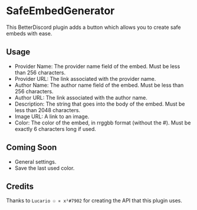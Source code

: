 # SafeEmbedGenerator

This BetterDiscord plugin adds a button which allows you to create safe embeds with ease.

## Usage

 * Provider Name: The provider name field of the embed. Must be less than 256 characters.
 * Provider URL: The link associated with the provider name.
 * Author Name: The author name field of the embed. Must be less than 256 characters.
 * Author URL: The link associated with the author name.
 * Description: The string that goes into the body of the embed. Must be less than 2048 characters.
 * Image URL: A link to an image.
 * Color: The color of the embed, in rrggbb format (without the #). Must be exactly 6 characters long if used.

## Coming Soon

 * General settings.
 * Save the last used color.

## Credits

Thanks to `Lucario ☉ ∝ x²#7902` for creating the API that this plugin uses.
